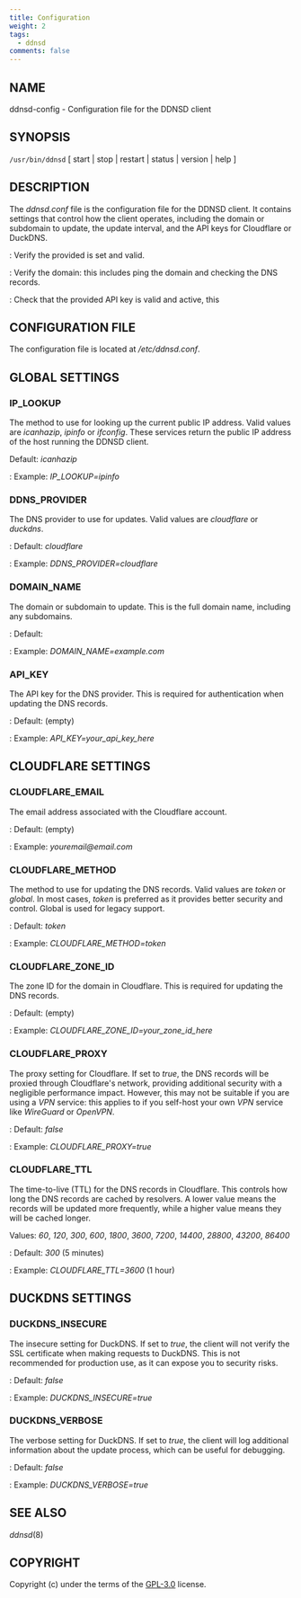 ```yaml
---
title: Configuration
weight: 2
tags:
  - ddnsd
comments: false
---
```


## NAME

ddnsd-config - Configuration file for the DDNSD client

## SYNOPSIS

`/usr/bin/ddnsd` [ start | stop | restart | status | version | help ]

## DESCRIPTION

The _ddnsd.conf_ file is the configuration file for the DDNSD client. It contains settings that control how the client operates, including the domain or subdomain to update, the update interval, and the API keys for Cloudflare or DuckDNS.

: Verify the provided is set and valid.

: Verify the domain: this includes ping the domain and checking the DNS records.

: Check that the provided API key is valid and active, this

## CONFIGURATION FILE

The configuration file is located at _/etc/ddnsd.conf_.

## GLOBAL SETTINGS

### IP_LOOKUP

The method to use for looking up the current public IP address. Valid values are _icanhazip_, _ipinfo_ or _ifconfig_. These services return the public IP address of the host running the DDNSD client.

Default: _icanhazip_

: Example: _IP_LOOKUP=ipinfo_

### DDNS_PROVIDER

The DNS provider to use for updates. Valid values are _cloudflare_ or _duckdns_.

: Default: _cloudflare_

: Example: _DDNS_PROVIDER=cloudflare_

### DOMAIN_NAME

The domain or subdomain to update. This is the full domain name, including any subdomains.

: Default:

: Example: _DOMAIN_NAME=example.com_

### API_KEY

The API key for the DNS provider. This is required for authentication when updating the DNS records.

: Default: (empty)

: Example: _API_KEY=your_api_key_here_

## CLOUDFLARE SETTINGS

### CLOUDFLARE_EMAIL

The email address associated with the Cloudflare account.

: Default: (empty)

: Example: _youremail@email.com_

### CLOUDFLARE_METHOD

The method to use for updating the DNS records. Valid values are _token_ or _global_. In most cases, _token_ is preferred as it provides better security and control. Global is used for legacy support.

: Default: _token_

: Example: _CLOUDFLARE_METHOD=token_

### CLOUDFLARE_ZONE_ID

The zone ID for the domain in Cloudflare. This is required for updating the DNS records.

: Default: (empty)

: Example: _CLOUDFLARE_ZONE_ID=your_zone_id_here_

### CLOUDFLARE_PROXY

The proxy setting for Cloudflare. If set to _true_, the DNS records will be proxied through Cloudflare's network, providing additional security with a negligible performance impact. However, this may not be suitable if you are using a _VPN_ service: this applies to if you self-host your own _VPN_ service like _WireGuard_ or _OpenVPN_.

: Default: _false_

: Example: _CLOUDFLARE_PROXY=true_

### CLOUDFLARE_TTL

The time-to-live (TTL) for the DNS records in Cloudflare. This controls how long the DNS records are cached by resolvers. A lower value means the records will be updated more frequently, while a higher value means they will be cached longer.

Values: _60_, _120_, _300_, _600_, _1800_, _3600_, _7200_, _14400_, _28800_, _43200_, _86400_

: Default: _300_ (5 minutes)

: Example: _CLOUDFLARE_TTL=3600_ (1 hour)

## DUCKDNS SETTINGS

### DUCKDNS_INSECURE

The insecure setting for DuckDNS. If set to _true_, the client will not verify the SSL certificate when making requests to DuckDNS. This is not recommended for production use, as it can expose you to security risks.

: Default: _false_

: Example: _DUCKDNS_INSECURE=true_

### DUCKDNS_VERBOSE

The verbose setting for DuckDNS. If set to _true_, the client will log additional information about the update process, which can be useful for debugging.

: Default: _false_

: Example: _DUCKDNS_VERBOSE=true_

## SEE ALSO

_ddnsd_(8)

## COPYRIGHT

Copyright (c) under the terms of the [GPL-3.0](https://www.gnu.org/licenses/gpl-3.0.en.html) license.
